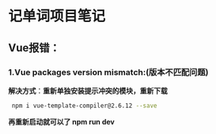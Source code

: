# 记单词项目笔记











## Vue报错：

### 1.Vue packages version mismatch:(版本不匹配问题)

**解决方式**：**重新单独安装提示冲突的模块，重新下载**

```bash
 npm i vue-template-compiler@2.6.12 --save
```

**再重新启动就可以了 npm run dev**



